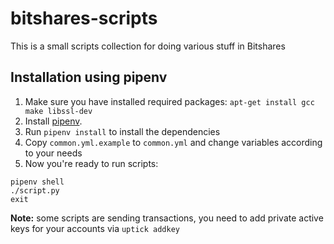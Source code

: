 bitshares-scripts
=================

This is a small scripts collection for doing various stuff in Bitshares

Installation using pipenv
-------------------------

1. Make sure you have installed required packages: `apt-get install gcc make libssl-dev`
2. Install [pipenv](https://docs.pipenv.org/).
3. Run `pipenv install` to install the dependencies
4. Copy `common.yml.example` to `common.yml` and change variables according to your needs
5. Now you're ready to run scripts:

```
pipenv shell
./script.py
exit
```

**Note:** some scripts are sending transactions, you need to add private active keys for your accounts via `uptick addkey`
